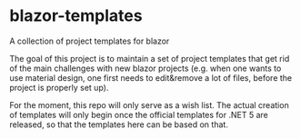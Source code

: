 # blazor-templates
A collection of project templates for blazor

The goal of this project is to maintain a set of project templates that get rid of the main challenges with new blazor projects (e.g. when one wants to use material design, one first needs to edit&remove a lot of files, before the project is properly set up).

For the moment, this repo will only serve as a wish list. The actual creation of templates will only begin once the official templates for .NET 5 are released, so that the templates here can be based on that.
